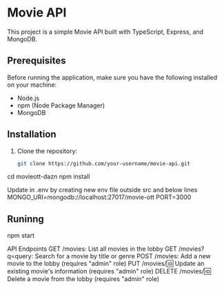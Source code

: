 # Movie API

This project is a simple Movie API built with TypeScript, Express, and MongoDB.

## Prerequisites

Before running the application, make sure you have the following installed on your machine:

- Node.js
- npm (Node Package Manager)
- MongoDB

## Installation

1. Clone the repository:

   ```bash
   git clone https://github.com/your-username/movie-api.git


cd movieott-dazn
npm install

Update in .env by creating new env file outside src and below lines 
MONGO_URI=mongodb://localhost:27017/movie-ott
PORT=3000
## Runinng
npm start

API Endpoints
GET /movies: List all movies in the lobby
GET /movies?q=query: Search for a movie by title or genre
POST /movies: Add a new movie to the lobby (requires "admin" role)
PUT /movies/:id: Update an existing movie's information (requires "admin" role)
DELETE /movies/:id: Delete a movie from the lobby (requires "admin" role)

